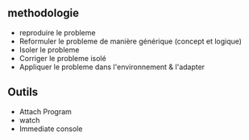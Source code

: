 ## methodologie
- reproduire le probleme
- Reformuler le probleme de manière générique (concept et logique)
- Isoler le probleme
- Corriger le probleme isolé
- Appliquer le probleme dans l'environnement & l'adapter

## Outils
- Attach Program
- watch
- Immediate console
